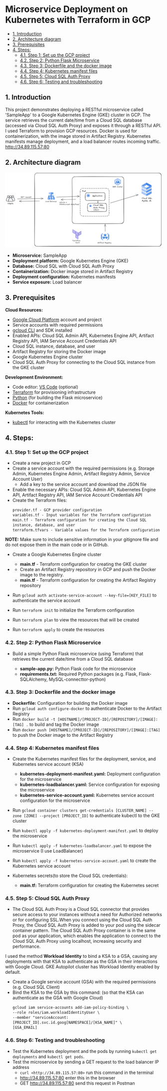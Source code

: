 
# Microservice Deployment on Kubernetes with Terraform in GCP <!-- omit in toc -->

- [1. Introduction](#1-introduction)
- [2. Architecture diagram](#2-architecture-diagram)
- [3. Prerequisites](#3-prerequisites)
- [4. Steps:](#4-steps)
  - [4.1. Step 1: Set up the GCP project](#41-step-1-set-up-the-gcp-project)
  - [4.2. Step 2: Python Flask Microservice](#42-step-2-python-flask-microservice)
  - [4.3. Step 3: Dockerfile and the docker image](#43-step-3-dockerfile-and-the-docker-image)
  - [4.4. Step 4: Kubernetes manifest files](#44-step-4-kubernetes-manifest-files)
  - [4.5. Step 5: Cloud SQL Auth Proxy](#45-step-5-cloud-sql-auth-proxy)
  - [4.6. Step 6: Testing and troubleshooting](#46-step-6-testing-and-troubleshooting)
  
## 1. Introduction

This project demonstrates deploying a RESTful microservice called 'SampleApp' to a Google Kubernetes Engine (GKE) cluster in GCP. The service retrieves the current date/time from a Cloud SQL database (accessed via Cloud SQL Auth Proxy) and exposes it through a RESTful API. I used Terraform to provision GCP resources. Docker is used for containerization, with the image stored in Artifact Registry. Kubernetes manifests manage deployment, and a load balancer routes incoming traffic.
<http://34.89.115.57:80>

## 2. Architecture diagram

![Architecture Diagram](/assets/architecture-diagram.png)
- **Microservice:** SampleApp
- **Deployment platform:** Google Kubernetes Engine (GKE)
- **Database:** Cloud SQL with Cloud SQL Auth Proxy
- **Containerization:** Docker image stored in Artifact Registry
- **Deployment configuration:** Kubernetes manifests
- **Service exposure:** Load balancer

## 3. Prerequisites

**Cloud Resources:**

- [Google Cloud Platform](https://console.cloud.google.com/welcome?project=microservice-on-kubernetes) account and project
- Service accounts with required permissions
- [gcloud CLI](https://cloud.google.com/sdk/docs/install) and SDK installed
- Enabled APIs: Cloud SQL Admin API, Kubernetes Engine API, Artifact Registry API, IAM Service Account Credentials API
- Cloud SQL instance, database, and user
- Artifact Registry for storing the Docker image
- Google Kubernetes Engine cluster
- Cloud SQL Auth Proxy for connecting to the Cloud SQL instance from the GKE cluster

**Development Environment:**

- Code editor: [VS Code](https://code.visualstudio.com/download) (optional)
- [Terraform](https://developer.hashicorp.com/terraform/install) for provisioning infrastructure
- [Python](https://www.python.org/downloads/windows/) (for building the Flask microservice)
- [Docker](https://www.docker.com/products/docker-desktop/) for containerization

**Kubernetes Tools:**

- [kubectl](https://kubernetes.io/docs/tasks/tools/) for interacting with the Kubernetes cluster

## 4. Steps:

### 4.1. Step 1: Set up the GCP project

- Create a new project in GCP
- Create a service account with the required permissions (e.g. Storage Admin, Kubernetes Engine Admin, Artifact Registry Admin, Service Account User)
  - Add a key to the service account and download the JSON file 
- Enable the necessary APIs: Cloud SQL Admin API, Kubernetes Engine API, Artifact Registry API, IAM Service Account Credentials API
- Create the Terraform files: 
    ```
    provider.tf - GCP provider configuration
    variables.tf - Input variables for the Terraform configuration
    main.tf - Terraform configuration for creating the Cloud SQL instance, database, and user
    terraform.tfvars - Variable values for the Terraform configuration
    ```
**NOTE:** Make sure to include sensitive information in your gitignore file and do not expose them in the main code or in GitHub.

- Create a Google Kubernetes Engine cluster
  - **main.tf** - Terraform configuration for creating the GKE cluster
  
- - Create an Artifact Registry repository in GCP and push the Docker image to the registry.
  - **main.tf** - Terraform configuration for creating the Artifact Registry repository

- Run `gcloud auth activate-service-account --key-file=[KEY_FILE]` to authenticate the service account
- Run `terraform init` to initialize the Terraform configuration
- Run `terraform plan` to view the resources that will be created
- Run `terraform apply` to create the resources



### 4.2. Step 2: Python Flask Microservice

- Build a simple Python Flask microservice (using Terraform) that retrieves the current date/time from a Cloud SQL database
  
  - **sample-app.py:** Python Flask code for the microservice
  - **requirements.txt:** Required Python packages (e.g. Flask, Flask-SQLAlchemy, MySQL-connecttor-python)

### 4.3. Step 3: Dockerfile and the docker image

  - **Dockerfile:** Configuration for building the Docker image
- Run `gcloud auth configure-docker` to authenticate Docker to the Artifact Registry
- Run `docker build -t [HOSTNAME]/[PROJECT-ID]/[REPOSITORY]/[IMAGE]:[TAG] .` to build and tag the Docker image
- Run `docker push [HOSTNAME]/[PROJECT-ID]/[REPOSITORY]/[IMAGE]:[TAG]` to push the Docker image to the Artifact Registry

### 4.4. Step 4: Kubernetes manifest files

- Create the Kubernetes manifest files for the deployment, service, and Kubernetes service account (KSA)

  - **kubernetes-deployment-manifest.yaml:** Deployment configuration for the microservice
  - **kubernetes-loadbalancer.yaml:** Service configuration for exposing the microservice
  - **kubernetes-service-account.yaml:** Kubernetes service account configuration for the microservice

- Run `gcloud container clusters get-credentials [CLUSTER_NAME] --zone [ZONE] --project [PROJECT_ID]` to authenticate kubectl to the GKE cluster
- Run `kubectl apply -f kubernetes-deployment-manifest.yaml` to deploy the microservice
- Run `kubectl apply -f kubernetes-loadbalancer.yaml` to expose the microservice (I use LoadBalancer)
- Run `kubectl apply -f kubernetes-service-account.yaml` to create the Kubernetes service account

- Kubernetes secrets(to store the Cloud SQL credentials):
  - **main.tf:** Terraform configuration for creating the Kubernetes secret

### 4.5. Step 5: Cloud SQL Auth Proxy

- The Cloud SQL Auth Proxy is a Cloud SQL connector that provides secure access to your instances without a need for Authorized networks or for configuring SSL.When you connect using the Cloud SQL Auth Proxy, the Cloud SQL Auth Proxy is added to your pod using the sidecar container pattern. The Cloud SQL Auth Proxy container is in the same pod as your application, which enables the application to connect to the Cloud SQL Auth Proxy using localhost, increasing security and performance.

I used the method **Workload Identity** to bind a KSA to a GSA, causing any deployments with that KSA to authenticate as the GSA in their interactions with Google Cloud. GKE Autopilot cluster has Workload Identity enabled by default.

- Create a Google service account (GSA) with the required permissions (e.g. Cloud SQL Client)
- Bind the KSA to the GSA by this command: (so that the KSA can authenticate as the GSA with Google Cloud)
  ```
  gcloud iam service-accounts add-iam-policy-binding \
  --role roles/iam.workloadIdentityUser \
  --member "serviceAccount:[PROJECT_ID].svc.id.goog[NAMESPACE]/[KSA_NAME]" \
  [GSA_EMAIL]
  ```

### 4.6. Step 6: Testing and troubleshooting

- Test the Kubernetes deployment and the pods by running `kubectl get deployments` and `kubectl get pods`.
- Test the microservice by sending a GET request to the load balancer IP address
  - `curl <http://34.89.115.57:80>`  run this command in the terminal
  - <http://34.89.115.57:80>       enter this in the browser
  - GET http://34.89.115.57:80 send this request in Postman
  